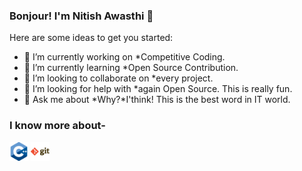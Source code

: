 ### Bonjour! I'm Nitish Awasthi 👋

Here are some ideas to get you started:

- 🔭 I’m currently working on *Competitive Coding.
- 🌱 I’m currently learning *Open Source Contribution.
- 👯 I’m looking to collaborate on *every project.
- 🤔 I’m looking for help with *again Open Source. This is really fun.
- 💬 Ask me about *Why?*I'think! This is the best word in IT world.
<!--⚡ Fun fact: Create a new repository with same as github username.
https://github-readme-stats.vercel.app/api?username=Nitish-Awasthi&&show_icons=true&title_color=ffffff&icon_color=bb2acf&text_color=daf7dc&bg_color=151515-->


### I know more about- 

<code><img height="30" src="https://raw.githubusercontent.com/github/explore/80688e429a7d4ef2fca1e82350fe8e3517d3494d/topics/cpp/cpp.png"></code>
<code><img height="30" src="https://raw.githubusercontent.com/github/explore/80688e429a7d4ef2fca1e82350fe8e3517d3494d/topics/git/git.png"></code>
